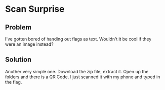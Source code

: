 # **Scan Surprise**

## **Problem**
I've gotten bored of handing out flags as text. Wouldn't it be cool if they were an image instead?

## **Solution**
Another very simple one. Download the zip file, extract it.
Open up the folders and there is a QR Code.
I just scanned it with my phone and typed in the flag.
